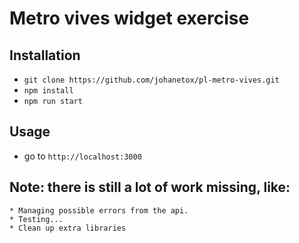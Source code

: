 # Metro vives widget exercise

## Installation
* `git clone https://github.com/johanetox/pl-metro-vives.git `
* `npm install`
* `npm run start`

## Usage
* go to `http://localhost:3000`

## Note: there is still a lot of work missing, like:
	* Managing possible errors from the api.
	* Testing...
	* Clean up extra libraries
